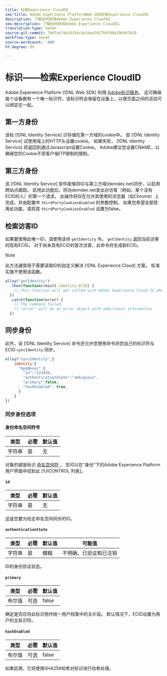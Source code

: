 ```yaml
---
title: 检索Experience CloudID
seo-title: Adobe Experience PlatformWeb SDK检索Experience CloudID
description: 了解如何获得Adobe Experience CloudID。
seo-description: 了解如何获得Adobe Experience CloudID。
translation-type: tm+mt
source-git-commit: 7b07a974e29334cde2dee7027b9780a296db7b20
workflow-type: tm+mt
source-wordcount: '408'
ht-degree: 9%

---
```



# 标识——检索Experience CloudID

Adobe Experience Platform [!DNL Web SDK] 利用 [Adobe标识服务](../../identity-service/ecid.md)。 这可确保每个设备都有一个唯一标识符，该标识符会保留在设备上，以便页面之间的活动可以绑定在一起。

## 第一方身份

该标 [!DNL Identity Service] 识存储在第一方域的cookie中。 尝 [!DNL Identity Service] 试使用域上的HTTP头设置cookie。 如果失败， [!DNL Identity Service] 将返回到通过Javascript设置Cookie。 Adobe建议您设置CNAME，以确保您的Cookie不受客户端ITP限制的限制。

## 第三方身份

该 [!DNL Identity Service] 软件能够将ID与第三方域(demdex.net)同步，以启用跨站点跟踪。 启用此功能后，将向demdex.net发出对访客（例如，某个没有ECID的人）的第一个请求。 此操作将仅在允许其使用的浏览器（如Chrome）上完成，并由配置中 `thirdPartyCookiesEnabled` 的参数控制。 如果您希望全部禁用此功能，请将其 `thirdPartyCookiesEnabled` 设置为false。

## 检索访客ID

如果要使用此唯一ID，请使用该命 `getIdentity` 令。 `getIdentity` 返回当前访客的现有ECID。 对于尚未具有ECID的首次访客，此命令将生成新ECID。

>[!NOTE]
>
>此方法通常用于需要读取ID的自定义解决 [!DNL Experience Cloud] 方案。 标准实施不使用该函数。

```javascript
alloy("getIdentity")
  .then(function(result.identity.ECID) {
    // This function will get called with Adobe Experience Cloud Id when the command promise is resolved
  })
  .catch(function(error) {
    // The command failed.
    // "error" will be an error object with additional information
  })
```

## 同步身份

此外，该 [!DNL Identity Service] 命令还允许您使用命令将您自己的标识符与ECID `syncIdentity` 同步。

```javascript
alloy("syncIdentity",{
    identity:{
      "AppNexus":{
        "id":"123456,
        "authenticationState":"ambiguous",
        "primary":false,
        "hashEnabled": true,
      }
    }
})
```

### 同步身份选项

#### 身份命名空间符号

| **类型** | **必需** | **默认值** |
| -------- | ------------ | ----------------- |
| 字符串 | 是 | 无 |

对象的键是标识 [命名空间符](../../identity-service/namespaces.md) 。 您可以在“身份”下的Adobe Experience Platform用户界面中找到此 [!UICONTROL 列表]。

#### `id`

| **类型** | **必需** | **默认值** |
| -------- | ------------ | ----------------- |
| 字符串 | 是 | 无 |

这是您要为给定命名空间同步的ID。

#### `authenticationState`

| **类型** | **必需** | **默认值** | **可能值** |
| -------- | ------------ | ----------------- | ------------------------------------ |
| 字符串 | 是 | 模糊 | 不明确、已验证和已注销 |

ID的身份验证状态。

#### `primary`

| **类型** | **必需** | **默认值** |
| -------- | ------------ | ----------------- |
| 布尔值 | 可选 | false |

确定是否应将此标识用作统一用户档案中的主片段。 默认情况下，ECID设置为用户的主标识符。

#### `hashEnabled`

| **类型** | **必需** | **默认值** |
| -------- | ------------ | ----------------- |
| 布尔值 | 可选 | false |

如果启用，它将使用SHA256哈希对标识进行哈希处理。
